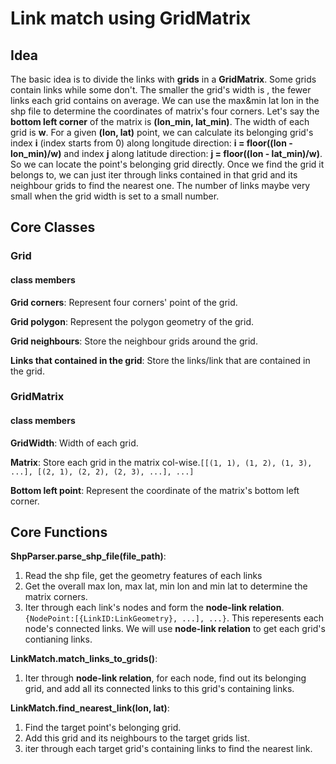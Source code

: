 # Link match using GridMatrix
## Idea
The basic idea is to divide the links with **grids** in a **GridMatrix**. Some grids contain links while some don't. The smaller the grid's width is , the fewer links each grid contains on average. We can use the max&min lat lon in the shp file to determine the coordinates of matrix's four corners. Let's say the **bottom left corner** of the matrix is **(lon_min, lat_min)**. The width of each grid is **w**. For a given **(lon, lat)** point, we can calculate its belonging grid's index **i** (index starts from 0) along longitude direction: **i = floor((lon - lon_min)/w)** and index **j** along latitude direction: **j = floor((lon - lat_min)/w)**. So we can locate the point's belonging grid directly. Once we find the grid it belongs to, we can just iter through links contained in that grid and its neighbour grids to find the nearest one. The number of links maybe very small when the grid width is set to a small number.

## Core Classes
### Grid
#### class members
**Grid corners**: Represent four corners' point of the grid.

**Grid polygon**: Represent the polygon geometry of the grid.

**Grid neighbours**: Store the neighbour grids around the grid.

**Links that contained in the grid**: Store the links/link that are contained in the grid.

### GridMatrix
#### class members
**GridWidth**: Width of each grid.

**Matrix**: Store each grid in the matrix col-wise.`[[(1, 1), (1, 2), (1, 3), ...], [(2, 1), (2, 2), (2, 3), ...], ...]`

**Bottom left point**: Represent the coordinate of the matrix's bottom left corner.

## Core Functions
**ShpParser.parse_shp_file(file_path)**: 
1. Read the shp file, get the geometry features of each links
2. Get the overall max lon, max lat, min lon and min lat to determine the matrix corners.
3. Iter through each link's nodes and form the **node-link relation**. `{NodePoint:[{LinkID:LinkGeometry}, ...], ...}`. This reperesents each node's connected links. We will use **node-link relation** to get each grid's contianing links.

**LinkMatch.match_links_to_grids()**:
1. Iter through **node-link relation**, for each node, find out its belonging grid, and add all its connected links to this grid's containing links.

**LinkMatch.find_nearest_link(lon, lat)**:
1. Find the target point's belonging grid.
2. Add this grid and its neighbours to the target grids list.
3. iter through each target grid's containing links to find the nearest link.
